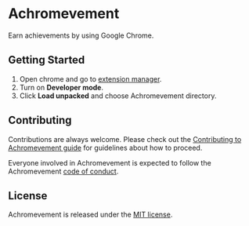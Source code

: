 # Achromevement
Earn achievements by using Google Chrome.

## Getting Started

1. Open chrome and go to [extension manager](chrome://extensions/).
2. Turn on **Developer mode**.
3. Click **Load unpacked** and choose Achromevement directory.

## Contributing 

Contributions are always welcome. Please check out the [Contributing to Achromevement guide](CONTRIBUTING.md) for guidelines about how to proceed.

Everyone involved in Achromevement is expected to follow the Achromevement [code of conduct](CODE_OF_CONDUCT.md). 

## License
Achromevement is released under the [MIT license](LICENSE).
